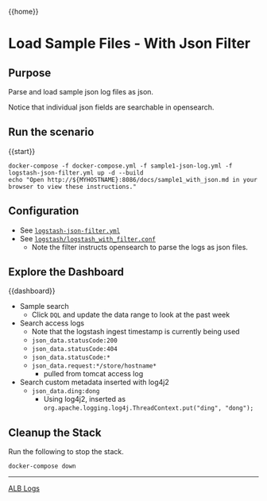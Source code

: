 {{home}}
# Load Sample Files - With Json Filter

## Purpose
Parse and load sample json log files as json.

Notice that individual json fields are searchable in opensearch.

## Run the scenario

{{start}}

```
docker-compose -f docker-compose.yml -f sample1-json-log.yml -f logstash-json-filter.yml up -d --build
echo "Open http://${MYHOSTNAME}:8086/docs/sample1_with_json.md in your browser to view these instructions."

```

## Configuration
- See [`logstash-json-filter.yml`](../logstash-json-filter.yml)
- See [`logstash/logstash_with_filter.conf`](../logstash/logstash_with_filter.conf)
  - Note the filter instructs opensearch to parse the logs as json files.

## Explore the Dashboard

{{dashboard}}
- Sample search 
  - Click `DQL` and update the data range to look at the past week
- Search access logs
  - Note that the logstash ingest timestamp is currently being used
  - `json_data.statusCode:200`
  - `json_data.statusCode:404`
  - `json_data.statusCode:*`
  - `json_data.request:*/store/hostname*`
      - pulled from tomcat access log
- Search custom metadata inserted with log4j2
  - `json_data.ding:dong`
      - Using log4j2, inserted as `org.apache.logging.log4j.ThreadContext.put("ding", "dong");`

## Cleanup the Stack

Run the following to stop the stack.

```
docker-compose down
```

---
[ALB Logs](alb.md)